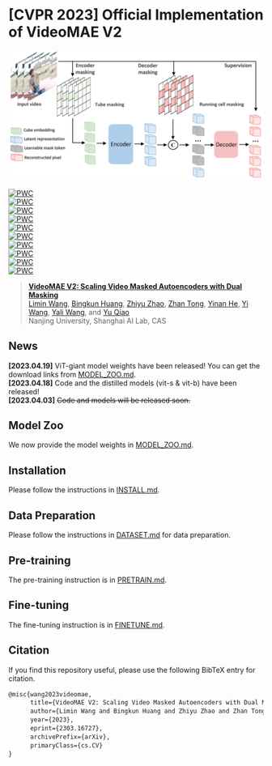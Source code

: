 # [CVPR 2023] Official Implementation of VideoMAE V2

![flowchart](misc/VideoMAEv2_flowchart.png)

[![PWC](https://img.shields.io/endpoint.svg?url=https://paperswithcode.com/badge/videomae-v2-scaling-video-masked-autoencoders/spatio-temporal-action-localization-on-ava)](https://paperswithcode.com/sota/spatio-temporal-action-localization-on-ava?p=videomae-v2-scaling-video-masked-autoencoders)<br>
[![PWC](https://img.shields.io/endpoint.svg?url=https://paperswithcode.com/badge/videomae-v2-scaling-video-masked-autoencoders/action-recognition-on-ava-v2-2)](https://paperswithcode.com/sota/action-recognition-on-ava-v2-2?p=videomae-v2-scaling-video-masked-autoencoders)<br>
[![PWC](https://img.shields.io/endpoint.svg?url=https://paperswithcode.com/badge/videomae-v2-scaling-video-masked-autoencoders/temporal-action-localization-on-fineaction)](https://paperswithcode.com/sota/temporal-action-localization-on-fineaction?p=videomae-v2-scaling-video-masked-autoencoders)<br>
[![PWC](https://img.shields.io/endpoint.svg?url=https://paperswithcode.com/badge/videomae-v2-scaling-video-masked-autoencoders/action-recognition-in-videos-on-hmdb-51)](https://paperswithcode.com/sota/action-recognition-in-videos-on-hmdb-51?p=videomae-v2-scaling-video-masked-autoencoders)<br>
[![PWC](https://img.shields.io/endpoint.svg?url=https://paperswithcode.com/badge/videomae-v2-scaling-video-masked-autoencoders/temporal-action-localization-on-thumos14)](https://paperswithcode.com/sota/temporal-action-localization-on-thumos14?p=videomae-v2-scaling-video-masked-autoencoders)<br>
[![PWC](https://img.shields.io/endpoint.svg?url=https://paperswithcode.com/badge/videomae-v2-scaling-video-masked-autoencoders/action-recognition-in-videos-on-ucf101)](https://paperswithcode.com/sota/action-recognition-in-videos-on-ucf101?p=videomae-v2-scaling-video-masked-autoencoders)<br>
[![PWC](https://img.shields.io/endpoint.svg?url=https://paperswithcode.com/badge/videomae-v2-scaling-video-masked-autoencoders/action-recognition-in-videos-on-something-1)](https://paperswithcode.com/sota/action-recognition-in-videos-on-something-1?p=videomae-v2-scaling-video-masked-autoencoders)<br>
[![PWC](https://img.shields.io/endpoint.svg?url=https://paperswithcode.com/badge/videomae-v2-scaling-video-masked-autoencoders/action-recognition-in-videos-on-something)](https://paperswithcode.com/sota/action-recognition-in-videos-on-something?p=videomae-v2-scaling-video-masked-autoencoders)<br>
[![PWC](https://img.shields.io/endpoint.svg?url=https://paperswithcode.com/badge/videomae-v2-scaling-video-masked-autoencoders/action-classification-on-kinetics-400)](https://paperswithcode.com/sota/action-classification-on-kinetics-400?p=videomae-v2-scaling-video-masked-autoencoders)<br>
[![PWC](https://img.shields.io/endpoint.svg?url=https://paperswithcode.com/badge/videomae-v2-scaling-video-masked-autoencoders/action-classification-on-kinetics-600)](https://paperswithcode.com/sota/action-classification-on-kinetics-600?p=videomae-v2-scaling-video-masked-autoencoders)<br>

> [**VideoMAE V2: Scaling Video Masked Autoencoders with Dual Masking**](https://arxiv.org/abs/2303.16727)<br>
> [Limin Wang](http://wanglimin.github.io/), [Bingkun Huang](https://github.com/congee524), [Zhiyu Zhao](https://github.com/JerryFlymi), [Zhan Tong](https://scholar.google.com/citations?user=6FsgWBMAAAAJ), [Yinan He](https://dblp.org/pid/93/7763.html), [Yi Wang](https://scholar.google.com.hk/citations?hl=zh-CN&user=Xm2M8UwAAAAJ), [Yali Wang](https://scholar.google.com/citations?user=hD948dkAAAAJ), and [Yu Qiao](https://scholar.google.com/citations?user=gFtI-8QAAAAJ&hl)<br>
> Nanjing University, Shanghai AI Lab, CAS<br>

## News
**[2023.04.19]** ViT-giant model weights have been released! You can get the download links from [MODEL_ZOO.md](docs/MODEL_ZOO.md).<br>
**[2023.04.18]** Code and the distilled models (vit-s & vit-b) have been released!<br>
**[2023.04.03]** ~~Code and models will be released soon.~~<br>


## Model Zoo

We now provide the model weights in [MODEL_ZOO.md](docs/MODEL_ZOO.md).

## Installation

Please follow the instructions in [INSTALL.md](docs/INSTALL.md).

## Data Preparation

Please follow the instructions in [DATASET.md](docs/DATASET.md) for data preparation.

## Pre-training

The pre-training instruction is in [PRETRAIN.md](docs/PRETRAIN.md).

## Fine-tuning

The fine-tuning instruction is in [FINETUNE.md](docs/FINETUNE.md).

## Citation

If you find this repository useful, please use the following BibTeX entry for citation.

```latex
@misc{wang2023videomae,
      title={VideoMAE V2: Scaling Video Masked Autoencoders with Dual Masking},
      author={Limin Wang and Bingkun Huang and Zhiyu Zhao and Zhan Tong and Yinan He and Yi Wang and Yali Wang and Yu Qiao},
      year={2023},
      eprint={2303.16727},
      archivePrefix={arXiv},
      primaryClass={cs.CV}
}
```
